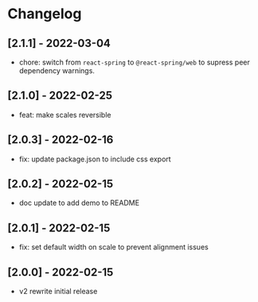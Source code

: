 # Changelog

## [2.1.1] - 2022-03-04

- chore: switch from `react-spring` to `@react-spring/web` to supress peer dependency warnings.

## [2.1.0] - 2022-02-25

- feat: make scales reversible

## [2.0.3] - 2022-02-16

- fix: update package.json to include css export

## [2.0.2] - 2022-02-15

- doc update to add demo to README

## [2.0.1] - 2022-02-15

- fix: set default width on scale to prevent alignment issues

## [2.0.0] - 2022-02-15

- v2 rewrite initial release
